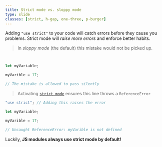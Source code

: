```yaml
---
title: Strict mode vs. sloppy mode
type: slide
classes: [strict, h-gap, one-three, p-burger]
---
```


Adding `"use strict"` to your code will catch errors before they cause you problems.
Strict mode will *raise more errors* and enforce better habits.



> In *sloppy mode* (the default) this mistake would not be picked up.

```js


let myVariable;

myVarible = 17;

// The mistake is allowed to pass silently
```

> Activating [`strict mode`](https://developer.mozilla.org/en-US/docs/Web/JavaScript/Reference/Strict_mode) ensures this line throws a `ReferenceError`

```js
"use strict"; // Adding this raises the error

let myVariable;

myVarible = 17; 

// Uncaught ReferenceError: myVarible is not defined
```

Luckily, **JS modules always use strict mode by default!**